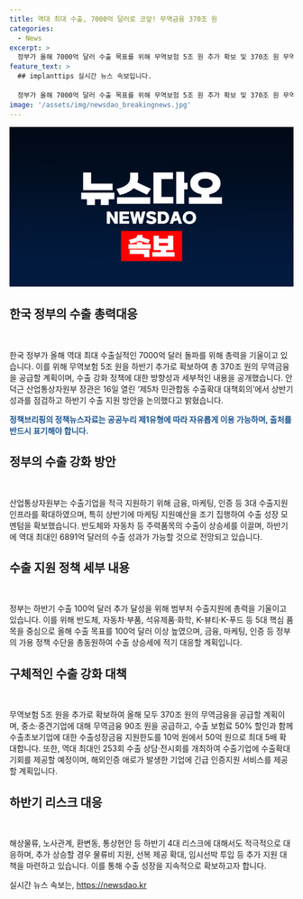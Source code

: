 ```yaml
---
title: 역대 최대 수출, 7000억 달러로 코앞! 무역금융 370조 원
categories:
  - News
excerpt: >
  정부가 올해 7000억 달러 수출 목표를 위해 무역보험 5조 원 추가 확보 및 370조 원 무역금융 공급 계획을 밝히고, 수출 지원책 마련에 나섰다. 상반기 성과를 바탕으로 특히 반도체, 자동차, 석유화학 등 핵심 품목을 중심으로 하반기 수출을 높인 것이 주목된다. 중소기업을 위한 지원 확대와 해외인증 지원 서비스 신설 등 구체적인 정책이 제시되었다. 안덕근 산업부장은 민관이 원팀으로 수출 총력전을 펼치자고 당부했다.
feature_text: >
  ## implanttips 실시간 뉴스 속보입니다.

  정부가 올해 7000억 달러 수출 목표를 위해 무역보험 5조 원 추가 확보 및 370조 원 무역금융 공급 계획을 밝히고, 수출 지원책 마련에 나섰다. 상반기 성과를 바탕으로 특히 반도체, 자동차, 석유화학 등 핵심 품목을 중심으로 하반기 수출을 높인 것이 주목된다. 중소기업을 위한 지원 확대와 해외인증 지원 서비스 신설 등 구체적인 정책이 제시되었다. 안덕근 산업부장은 민관이 원팀으로 수출 총력전을 펼치자고 당부했다.
image: '/assets/img/newsdao_breakingnews.jpg'
---
```


<p><img src="/assets/img/newsdao_breakingnews.jpg" alt="implanttips 속보" /></p>

<h2 data-ke-size="size26">한국 정부의 수출 총력대응</h2>

<p data-ke-size="size16">&nbsp;</p>

<p>한국 정부가 올해 역대 최대 수출실적인 7000억 달러 돌파를 위해 총력을 기울이고 있습니다. 이를 위해 무역보험 5조 원을 하반기 추가로 확보하여 총 370조 원의 무역금융을 공급할 계획이며, 수출 강화 정책에 대한 방향성과 세부적인 내용을 공개했습니다. 안덕근 산업통상자원부 장관은 16일 열린 ‘제5차 민관합동 수출확대 대책회의’에서 상반기 성과를 점검하고 하반기 수출 지원 방안을 논의했다고 밝혔습니다.</p>

<p data-ke-size="size16"><b><span style="color: #1a5490;">정책브리핑의 정책뉴스자료는 공공누리 제1유형에 따라 자유롭게 이용 가능하며, 출처를 반드시 표기해야 합니다.</span></b></p>

<h2 data-ke-size="size26">정부의 수출 강화 방안</h2>

<p data-ke-size="size16">&nbsp;</p>

<p>산업통상자원부는 수출기업을 적극 지원하기 위해 금융, 마케팅, 인증 등 3대 수출지원 인프라를 확대하였으며, 특히 상반기에 마케팅 지원예산을 조기 집행하여 수출 성장 모멘텀을 확보했습니다. 반도체와 자동차 등 주력품목의 수출이 상승세를 이끌며, 하반기에 역대 최대인 6891억 달러의 수출 성과가 가능할 것으로 전망되고 있습니다.</p>

<h2 data-ke-size="size26">수출 지원 정책 세부 내용</h2>

<p data-ke-size="size16">&nbsp;</p>

<p>정부는 하반기 수출 100억 달러 추가 달성을 위해 범부처 수출지원에 총력을 기울이고 있습니다. 이를 위해 반도체, 자동차·부품, 석유제품·화학, K-뷰티·K-푸드 등 5대 핵심 품목을 중심으로 올해 수출 목표를 100억 달러 이상 높였으며, 금융, 마케팅, 인증 등 정부의 가용 정책 수단을 총동원하여 수출 상승세에 적기 대응할 계획입니다.</p>

<h2 data-ke-size="size26">구체적인 수출 강화 대책</h2>

<p data-ke-size="size16">&nbsp;</p>

<p>무역보험 5조 원을 추가로 확보하여 올해 모두 370조 원의 무역금융을 공급할 계획이며, 중소·중견기업에 대해 무역금융 90조 원을 공급하고, 수출 보험료 50% 할인과 함께 수출초보기업에 대한 수출성장금융 지원한도를 10억 원에서 50억 원으로 최대 5배 확대합니다. 또한, 역대 최대인 253회 수출 상담·전시회를 개최하여 수출기업에 수출확대 기회를 제공할 예정이며, 해외인증 애로가 발생한 기업에 긴급 인증지원 서비스를 제공할 계획입니다.</p>

<h2 data-ke-size="size26">하반기 리스크 대응</h2>

<p data-ke-size="size16">&nbsp;</p>

<p>해상물류, 노사관계, 환변동, 통상현안 등 하반기 4대 리스크에 대해서도 적극적으로 대응하며, 추가 상승할 경우 물류비 지원, 선복 제공 확대, 임시선박 투입 등 추가 지원 대책을 마련하고 있습니다. 이를 통해 수출 성장을 지속적으로 확보하고자 합니다.</p>

<p data-ke-size="size16"></p>
실시간 뉴스 속보는, <a href="https://newsdao.kr" rel="dofollow">https://newsdao.kr</a>


